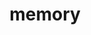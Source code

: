 ---
title: "memory"
description: "Различные трюки по оптимизации потребления памяти программами"
---